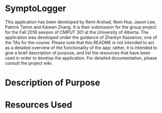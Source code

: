 # SymptoLogger
This application has been developed by Remi Arshad, Noni Hua, Jason Lee, Patrick Tamm and Kaiwen Zhang. It is their submission for the group project for the Fall 2018 session of CMPUT 301 at the University of Alberta. The application was developed under the guidance of Zharkyn Kassenov, one of the TAs for the course. Please note that this README is not intended to act as a detailed overview of the functionality of the app; rather, it is intended to give a brief description of purpose, and list the resources that have been used in order to develop the application. For detailed documentation, please consult the project wiki.

# Description of Purpose


# Resources Used

